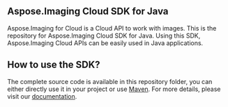 ## Aspose.Imaging Cloud SDK for Java

Aspose.Imaging for Cloud is a Cloud API to work with images. This is the repository for Aspose.Imaging Cloud SDK for Java. Using this SDK, Aspose.Imaging Cloud APIs can be easily used in Java applications.

## How to use the SDK?

The complete source code is available in this repository folder, you can either directly use it in your project or use [Maven](http://maven.apache.org/). For more details, please visit our [documentation](http://www.aspose.com/docs/display/imagingcloud/How+to+Setup+Aspose.Imaging+Cloud+SDK+for+Java).
